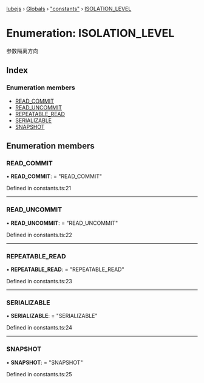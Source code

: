 [lubejs](../README.md) › [Globals](../globals.md) › ["constants"](../modules/_constants_.md) › [ISOLATION_LEVEL](_constants_.isolation_level.md)

# Enumeration: ISOLATION_LEVEL

参数隔离方向

## Index

### Enumeration members

* [READ_COMMIT](_constants_.isolation_level.md#read_commit)
* [READ_UNCOMMIT](_constants_.isolation_level.md#read_uncommit)
* [REPEATABLE_READ](_constants_.isolation_level.md#repeatable_read)
* [SERIALIZABLE](_constants_.isolation_level.md#serializable)
* [SNAPSHOT](_constants_.isolation_level.md#snapshot)

## Enumeration members

###  READ_COMMIT

• **READ_COMMIT**: = "READ_COMMIT"

Defined in constants.ts:21

___

###  READ_UNCOMMIT

• **READ_UNCOMMIT**: = "READ_UNCOMMIT"

Defined in constants.ts:22

___

###  REPEATABLE_READ

• **REPEATABLE_READ**: = "REPEATABLE_READ"

Defined in constants.ts:23

___

###  SERIALIZABLE

• **SERIALIZABLE**: = "SERIALIZABLE"

Defined in constants.ts:24

___

###  SNAPSHOT

• **SNAPSHOT**: = "SNAPSHOT"

Defined in constants.ts:25
